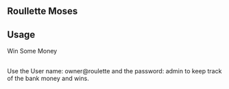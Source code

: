 ## Roullette Moses



## Usage

Win Some Money

##

Use the User name: owner@roulette and the password: admin to keep track of the bank money and wins.
